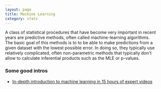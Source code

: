 ```yaml
---
layout: page
title: Machine Learning
category: stats
---
```


A class of statistical procedures that have become very important in recent years are predictive methods, often called machine-learning algorithms. The basic goal of this methods is to to be able to make predictions from a given dataset with the lowest possible error. In doing so, they typically use relatively complicated, often non-parametric methods that typically don't allow to calculate inferential products such as the MLE or p-values.


### Some good intros


* [In-depth introduction to machine learning in 15 hours of expert videos](http://www.dataschool.io/15-hours-of-expert-machine-learning-videos/)


